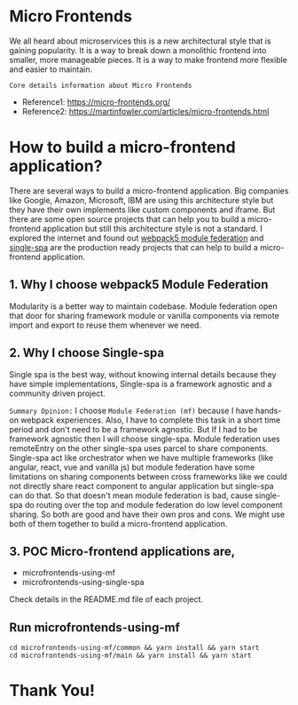 # Micro Frontends

We all heard about microservices this is a new architectural style that is gaining popularity. It is a way to break down a monolithic frontend into smaller, more manageable pieces. It is a way to make frontend more flexible and easier to maintain.

`Core details information about Micro Frontends`

- Reference1: https://micro-frontends.org/
- Reference2: https://martinfowler.com/articles/micro-frontends.html


# How to build a micro-frontend application?

There are several ways to build a micro-frontend application. Big companies like Google, Amazon, Microsoft,  IBM are using this architecture style but they have their own implements like custom components and iframe. But there are some open source projects that can help you to build a micro-frontend application but still this architecture style is not a standard. I explored the internet and found out [webpack5 module federation](https://webpack.js.org/concepts/module-federation/) and [single-spa](https://single-spa.js.org/) are the production ready projects that can help to build a micro-frontend application.


## 1. Why I choose webpack5 Module Federation

Modularity is a better way to maintain codebase. Module federation open that door for sharing framework module or vanilla components via remote import and export to reuse them whenever we need.


## 2. Why I choose Single-spa

Single spa is the best way, without knowing internal details because they have simple implementations, Single-spa is a framework agnostic and a community driven project. 



`Summary Opinion:` I choose `Module Federation (mf)` because I have hands-on webpack experiences. Also, I have to complete this task in a short time period and don't need to be a framework agnostic. But If I had to be framework agnostic then I will choose single-spa. Module federation uses remoteEntry on the other single-spa uses parcel to share components. Single-spa act like orchestrator when we have multiple frameworks (like angular, react, vue and vanilla js) but module federation have some limitations on sharing components between cross frameworks like we could not directly share react component to angular application but single-spa can do that. So that doesn't mean module federation is bad, cause single-spa do routing over the top and module federation do low level component sharing. So both are good and have their own pros and cons. We might use both of them together to build a micro-frontend application.



## 3. POC Micro-frontend applications are,

- microfrontends-using-mf
- microfrontends-using-single-spa

Check details in the README.md file of each project.



## Run microfrontends-using-mf

```
cd microfrontends-using-mf/common && yarn install && yarn start
cd microfrontends-using-mf/main && yarn install && yarn start
```


# Thank You!